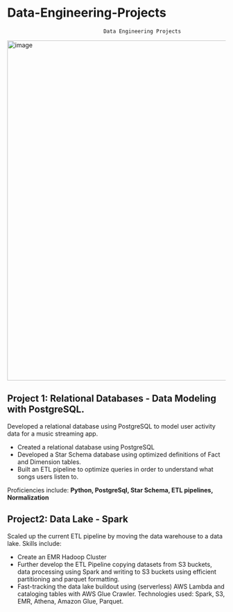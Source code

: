 # Data-Engineering-Projects
                                   Data Engineering Projects

<img width="783" alt="image" src="https://user-images.githubusercontent.com/69694512/211547136-4672ad2e-89db-498d-a7ac-132ef8f5f0ba.png">



## Project 1: Relational Databases - Data Modeling with PostgreSQL.
Developed a relational database using PostgreSQL to model user activity data for a music streaming app. 

* Created a relational database using PostgreSQL
* Developed a Star Schema database using optimized definitions of Fact and Dimension tables. 
* Built an ETL pipeline to optimize queries in order to understand what songs users listen to.

Proficiencies include: **Python, PostgreSql, Star Schema, ETL pipelines, Normalization**

## Project2: Data Lake - Spark
Scaled up the current ETL pipeline by moving the data warehouse to a data lake. Skills include:

* Create an EMR Hadoop Cluster
* Further develop the ETL Pipeline copying datasets from S3 buckets, data processing using Spark and writing to S3 buckets using efficient partitioning and parquet formatting.
* Fast-tracking the data lake buildout using (serverless) AWS Lambda and cataloging tables with AWS Glue Crawler.
Technologies used: Spark, S3, EMR, Athena, Amazon Glue, Parquet.
